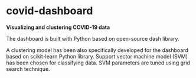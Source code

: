 # covid-dashboard

**Visualizing and clustering COVID-19 data**

The dashboard is built with Python based on open-source dash library.

A clustering model has been also specifically developed for the dashboard based on scikit-learn Python library. Support vector machine model (SVM) has been chosen for classifying data. SVM parameters are tuned using grid search technique.
